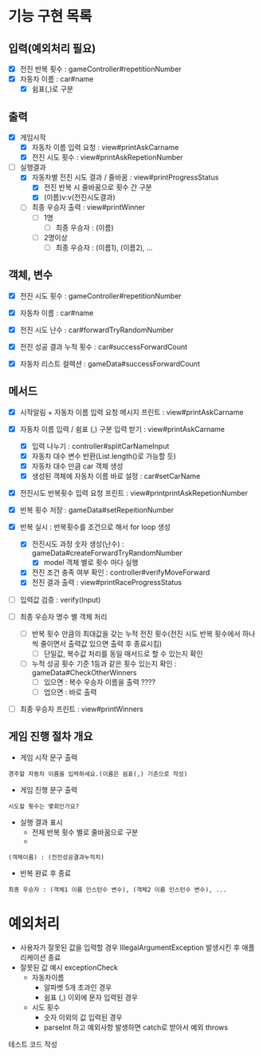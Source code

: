 # 기능 구현 목록

## 입력(예외처리 필요)
- [x] 전진 반복 횟수 : gameController#repetitionNumber
- [x] 자동차 이름 : car#name
  - [x] 쉼표(,)로 구분

## 출력
- [X] 게임시작
  - [x] 자동차 이름 입력 요청 : view#printAskCarname
  - [x] 전진 시도 횟수 : view#printAskRepetionNumber
- [ ] 실행결과
  - [x] 자동차별 전진 시도 결과 / 줄바꿈 : view#printProgressStatus
    - [x] 전진 반복 시 줄바꿈으로 횟수 간 구분
    - [x] (이름)v:v(전진시도결과)
  - [ ] 최종 우승자 출력 : view#printWinner
    - [ ] 1명
      - [ ] 최종 우승자 : (이름)
    - [ ] 2명이상
      - [ ] 최종 우승자 : (이름1), (이름2), ...

## 객체, 변수
- [x] 전진 시도 횟수 : gameController#repetitionNumber
- [x] 자동차 이름 : car#name
- [x] 전진 시도 난수 : car#forwardTryRandomNumber
- [x] 전진 성공 결과 누적 횟수 : car#successForwardCount
- [x] 자동차 리스트 컬렉션 : gameData#successForwardCount


## 메서드
- [x] 시작알림 + 자동차 이름 입력 요청 메시지 프린트 : view#printAskCarname
- [x] 자동차 이름 입력 / 쉼표 (,) 구분 입력 받기 : view#printAskCarname
  - [x] 입력 나누기 : controller#splitCarNameInput
  - [x] 자동차 대수 변수 반환(List.length()로 가능할 듯)
  - [x] 자동차 대수 만큼 car 객체 생성
  - [x] 생성된 객체에 자동차 이름 바로 설정 : car#setCarName
- [x] 전진시도 반복횟수 입력 요청 프린트 : view#printprintAskRepetionNumber
- [x] 반복 횟수 저장 : gameData#setRepeitionNumber
- [x] 반복 실시 : 반복횟수를 조건으로 해서 for loop 생성
  - [x] 전진시도 과정 숫자 생성(난수) : gameData#createForwardTryRandomNumber
    - [x] model 객체 별로 횟수 마다 실행
  - [x] 전진 조건 충족 여부 확인 : controller#verifyMoveForward
  - [x] 전진 결과 출력 : view#printRaceProgressStatus
- [ ] 입력값 검증 : verify(Input)

- [ ] 최종 우승자 명수 별 객체 처리
  - [ ] 반복 횟수 만큼의 최대값을 갖는 누적 전진 횟수(전진 시도 반복 횟수에서 하나씩 줄이면서 출력값 있으면 출력 후 종료시킴)
    - [ ] 단일값, 복수값 처리를 동일 매서드로 할 수 있는지 확인
  - [ ] 누적 성공 횟수 기준 1등과 같은 횟수 있는지 확인 : gameData#CheckOtherWinners
    - [ ] 있으면 : 복수 우승자 이름을 출력 ????
    - [ ] 업으면 : 바로 출력 
- [ ] 최종 우승자 프린트 : view#printWinners


## 게임 진행 절차 개요
- 게임 시작 문구 출력
```
경주할 자동차 이름을 입력하세요.(이름은 쉼표(,) 기준으로 작성)
```
- 게임 진행 문구 출력
```
시도할 횟수는 몇회인가요?
```
- 실행 결과 표시
  - 전체 반복 횟수 별로 줄바꿈으로 구분
  -
```
(객체이름) : (전진성공결과누적치)
```

- 반복 완료 후 종료
```
최종 우승자 : (객체1 이름 인스턴수 변수), (객체2 이름 인스턴수 변수), ...
```

# 예외처리
- 사용자가 잘못된 값을 입력할 경우 IllegalArgumentException 발생시킨 후 애플리케이션 종료
- 잘못된 값 예시 exceptionCheck
  - 자동차이름
    - 알파벳 5개 초과인 경우
    - 쉼표 (,) 이외에 문자 입력된 경우
  - 시도 횟수
    - 숫자 이외의 값 입력된 경우
    - parseInt 하고 예외사항 발생하면 catch로 받아서 예외 throws

테스트 코드 작성